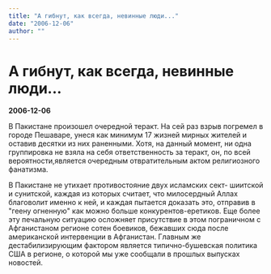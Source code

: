 ```yaml
---
title: "А гибнут, как всегда, невинные люди..."
date: "2006-12-06"
author: ""
---
```


# А гибнут, как всегда, невинные люди...

**2006-12-06** 

В Пакистане произошел  очередной теракт. На сей раз взрыв погремел  в городе Пешаваре, унеся  как минимум 17 жизней мирных жителей  и оставив десятки из них раненными. Хотя, на данный момент, ни одна группировка не взяла на себя ответственность за теракт, он, по всей вероятности,является очередным отвратительным актом религиозного фанатизма.

В Пакистане не утихает противостояние двух исламских сект- шиитской и сунитской, каждая из которых считает, что милосердный Аллах благоволит именно к ней, и каждая пытается доказать это, отправив в "геену огненную" как можно больше конкурентов-еретиков. Еще более эту печальную ситуацию осложняет присутствие в этом пограничном с Афганистаном регионе сотен боевиков, бежавших сюда после американской интервенции в Афганистан. Главным же дестабилизирующим фактором является типично-бушевская политика США в регионе, о которой мы уже сообщали в прошлых выпусках новостей.